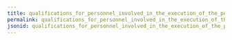 ```yaml
---
title: qualifications_for_personnel_involved_in_the_execution_of_the_pest_control_program
permalink: qualifications_for_personnel_involved_in_the_execution_of_the_pest_control_program.html
jsonid: qualifications_for_personnel_involved_in_the_execution_of_the_pest_control_program
---
```

